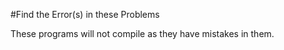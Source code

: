#Find the Error(s) in these Problems

These programs will not compile as they have mistakes in them.